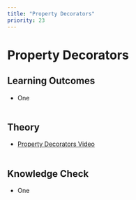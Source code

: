 ```yaml
---
title: "Property Decorators"
priority: 23
---
```


# Property Decorators

## Learning Outcomes

- One
  <br><br>

## Theory

- [Property Decorators Video](https://www.youtube.com/watch?v=jCzT9XFZ5bw)
  <br><br>

## Knowledge Check

- One
  <br><br>
